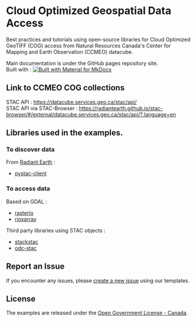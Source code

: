 # Cloud Optimized Geospatial Data Access
Best practices and tutorials using open-source libraries for Cloud Optimized GeoTIFF (COG) access from Natural Resources Canada's Center for Mapping and Earth Observation (CCMEO) datacube.

Main documentation is under the GitHub pages repository site.   
Built with : [![Built with Material for MkDocs](https://img.shields.io/badge/Material_for_MkDocs-526CFE?style=for-the-badge&logo=MaterialForMkDocs&logoColor=white)](https://squidfunk.github.io/mkdocs-material/)

## Link to CCMEO COG collections 
STAC API : <https://datacube.services.geo.ca/stac/api/>  
STAC API via STAC-Browser : <https://radiantearth.github.io/stac-browser/#/external/datacube.services.geo.ca/stac/api/?.language=en>

## Libraries used in the examples.

### To discover data  

From [Radiant Earth] : 
- [pystac-client]

### To access data  

Based on GDAL :

- [rasterio]
- [rioxarray]

Third party libraries using STAC objects :

- [stackstac]
- [odc-stac]

[pystac-client]: https://pystac-client.readthedocs.io/en/stable/usage.html
[rasterio]: https://rasterio.readthedocs.io/en/latest/quickstart.html
[stackstac]: https://stackstac.readthedocs.io/en/latest/basic.html
[rioxarray]: https://corteva.github.io/rioxarray/stable/
[odc-stac]: https://odc-stac.readthedocs.io/en/latest/intro.html
[Radiant Earth]: https://github.com/radiantearth

## Report an Issue

If you encounter any issues, please [create a new issue](https://github.com/NRCan/cloud-optimized-geospatial/issues/new/choose) using our templates.

## License
The examples are released under the [Open Government License - Canada](https://open.canada.ca/en/open-government-licence-canada).
